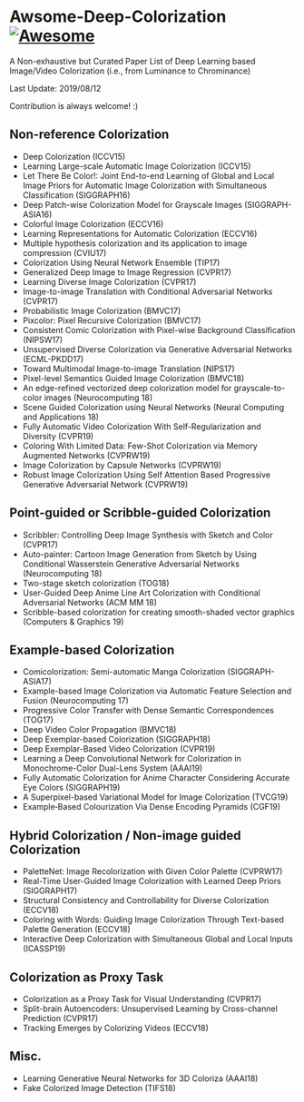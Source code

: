 # Awsome-Deep-Colorization [![Awesome](https://cdn.rawgit.com/sindresorhus/awesome/d7305f38d29fed78fa85652e3a63e154dd8e8829/media/badge.svg)](https://github.com/sindresorhus/awesome)
A Non-exhaustive but Curated Paper List of Deep Learning based Image/Video Colorization (i.e., from Luminance to Chrominance)

Last Update: 2019/08/12

Contribution is always welcome! :)

## Non-reference Colorization
- Deep Colorization (ICCV15)
- Learning Large-scale Automatic Image Colorization (ICCV15)
- Let There Be Color!: Joint End-to-end Learning of Global and Local Image Priors for Automatic Image Colorization with Simultaneous Classification (SIGGRAPH16)
- Deep Patch-wise Colorization Model for Grayscale Images (SIGGRAPH-ASIA16)
- Colorful Image Colorization (ECCV16)
- Learning Representations for Automatic Colorization (ECCV16)
- Multiple hypothesis colorization and its application to image compression (CVIU17)
- Colorization Using Neural Network Ensemble (TIP17)
- Generalized Deep Image to Image Regression (CVPR17)
- Learning Diverse Image Colorization (CVPR17)
- Image-to-image Translation with Conditional Adversarial Networks (CVPR17)
- Probabilistic Image Colorization (BMVC17)
- Pixcolor: Pixel Recursive Colorization (BMVC17)
- Consistent Comic Colorization with Pixel-wise Background Classification (NIPSW17)
- Unsupervised Diverse Colorization via Generative Adversarial Networks (ECML-PKDD17)
- Toward Multimodal Image-to-image Translation (NIPS17)
- Pixel-level Semantics Guided Image Colorization (BMVC18)
- An edge-refined vectorized deep colorization model for grayscale-to-color images (Neurocomputing 18)
- Scene Guided Colorization using Neural Networks (Neural Computing and Applications 18)
- Fully Automatic Video Colorization With Self-Regularization and Diversity (CVPR19)
- Coloring With Limited Data: Few-Shot Colorization via Memory Augmented Networks (CVPRW19)
- Image Colorization by Capsule Networks (CVPRW19)
- Robust Image Colorization Using Self Attention Based Progressive Generative Adversarial Network (CVPRW19)

## Point-guided or Scribble-guided Colorization
- Scribbler: Controlling Deep Image Synthesis with Sketch and Color (CVPR17)
- Auto-painter: Cartoon Image Generation from Sketch by Using Conditional Wasserstein Generative Adversarial Networks (Neurocomputing 18)
- Two-stage sketch colorization (TOG18)
- User-Guided Deep Anime Line Art Colorization with Conditional Adversarial Networks (ACM MM 18)
- Scribble-based colorization for creating smooth-shaded vector graphics (Computers & Graphics 19)

## Example-based Colorization
- Comicolorization: Semi-automatic Manga Colorization (SIGGRAPH-ASIA17)
- Example-based Image Colorization via Automatic Feature Selection and Fusion (Neurocomputing 17)
- Progressive Color Transfer with Dense Semantic Correspondences (TOG17)
- Deep Video Color Propagation (BMVC18)
- Deep Exemplar-based Colorization (SIGGRAPH18)
- Deep Exemplar-Based Video Colorization (CVPR19)
- Learning a Deep Convolutional Network for Colorization in Monochrome-Color Dual-Lens System (AAAI19)
- Fully Automatic Colorization for Anime Character Considering Accurate Eye Colors (SIGGRAPH19)
- A Superpixel-based Variational Model for Image Colorization (TVCG19)
- Example‐Based Colourization Via Dense Encoding Pyramids (CGF19)

## Hybrid Colorization / Non-image guided Colorization
- PaletteNet: Image Recolorization with Given Color Palette (CVPRW17)
- Real-Time User-Guided Image Colorization with Learned Deep Priors (SIGGRAPH17)
- Structural Consistency and Controllability for Diverse Colorization (ECCV18)
- Coloring with Words: Guiding Image Colorization Through Text-based Palette Generation (ECCV18)
- Interactive Deep Colorization with Simultaneous Global and Local Inputs (ICASSP19)

## Colorization as Proxy Task
- Colorization as a Proxy Task for Visual Understanding (CVPR17)
- Split-brain Autoencoders: Unsupervised Learning by Cross-channel Prediction (CVPR17)
- Tracking Emerges by Colorizing Videos (ECCV18)

## Misc.
- Learning Generative Neural Networks for 3D Coloriza (AAAI18)
- Fake Colorized Image Detection (TIFS18)
